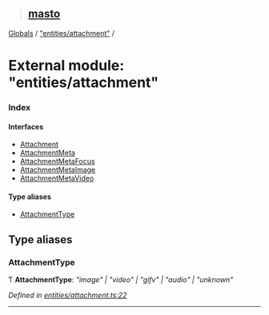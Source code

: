 > ## [masto](../README.md)

[Globals](../globals.md) / ["entities/attachment"](_entities_attachment_.md) /

# External module: "entities/attachment"

### Index

#### Interfaces

* [Attachment](../interfaces/_entities_attachment_.attachment.md)
* [AttachmentMeta](../interfaces/_entities_attachment_.attachmentmeta.md)
* [AttachmentMetaFocus](../interfaces/_entities_attachment_.attachmentmetafocus.md)
* [AttachmentMetaImage](../interfaces/_entities_attachment_.attachmentmetaimage.md)
* [AttachmentMetaVideo](../interfaces/_entities_attachment_.attachmentmetavideo.md)

#### Type aliases

* [AttachmentType](_entities_attachment_.md#attachmenttype)

## Type aliases

###  AttachmentType

Ƭ **AttachmentType**: *"image" | "video" | "gifv" | "audio" | "unknown"*

*Defined in [entities/attachment.ts:22](https://github.com/neet/masto.js/blob/80b1796/src/entities/attachment.ts#L22)*

___